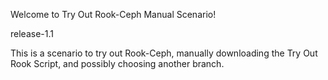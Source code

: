 Welcome to Try Out Rook-Ceph Manual Scenario!

release-1.1

This is a scenario to try out Rook-Ceph, manually downloading the Try Out Rook Script, and possibly choosing another branch.
